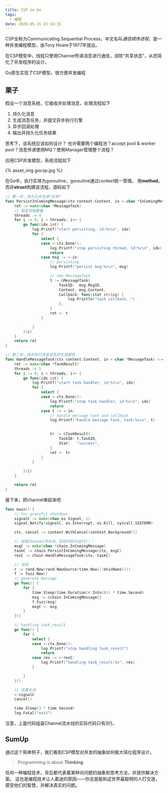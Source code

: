 ```yaml
---
title: CSP in Go
tags:
  - 编程
date: 2020-05-15 23:16:15
---
```



CSP全称为Communicating Sequential Process，中文名叫*通信顺序进程*，是一种并发编程模型，由Tony Hoare于1977年提出。

在CSP模型中，线程只使用Channel传递消息进行通信，消除“共享状态”，从而简化了并发程序的设计。

Go原生实现了CSP模型，很方便并发编程

## 栗子
假设一个消息系统，它接收并处理消息，处理流程如下
1. 持久化消息
2. 生成消息任务，并提交异步执行引擎
3. 异步回调处理
4. 输出并持久化任务结果

思考下，该系统应该如何设计？
也许需要两个编程池？accept pool & worker pool？消息传递使用MQ？使用Manager管理整个流程？

应用CSP并发模型，系统流程如下

{% asset_img gocsp.jpg %}


在Go中，执行实体为goroutine，goroutine通过context统一管理。
用**method**，而非**struct**构建该流程，源码如下

```go 
// 第一步，持久化并生成*任务*
func PersistInComingMessage(ctx context.Context, in <-chan *InComingMessage) <-chan *MessageTask {
	ret := make(chan *MessageTask)
    // 指定协程数量
    threads := 4
	for i := 0; i < threads; i++ {
		go func(idx int) {
			log.Printf("start persisting, id:%v\n", idx)
			for {
				select {
				case <-ctx.Done():
					log.Printf("stop persisting thread, id:%v\n", idx)
					return
				case msg := <-in:
					// persisting
					log.Printf("persist msg:%v\n", msg)

					// new MessageTask
					t := &MessageTask{
						TaskID:  msg.MsgID,
						Content: msg.Content,
						Callback: func(stat string) {
							log.Println("task callback..")
						},
					}
					ret <- t
				}

			}
		}(i)
	}
	return ret
}

// 第二步，异步执行消息任务并生成报告
func HandleMessageTask(ctx context.Context, in <-chan *MessageTask) <-chan *TaskResult {
	ret := make(chan *TaskResult)
	threads := 5
	for i := 0; i < threads; i++ {
		go func(idx int) {
			log.Printf("start task handler, id:%v\n", idx)
			for {
				select {
				case <-ctx.Done():
					log.Printf("stop task handler, id:%v\n", idx)
					return
				case t := <-in:
					// handle message task and callback
					log.Printf("handle message task, task:%v\n", t)
				

					tr := &TaskResult{
						TaskID: t.TaskID,
						Stat:   "success",
					}
					ret <- tr
				}
			}

		}(i)
	}

	return ret
}
```

接下来，把channel串起来吧

```go
func main() {
	// for graceful shutdown
	signalC := make(chan os.Signal, 1)
	signal.Notify(signalC, os.Interrupt, os.Kill, syscall.SIGTERM)

	ctx, cancel := context.WithCancel(context.Background())

    // 组装Channel流水线。实际代码为这3行！！
	msgC := make(chan *chain.InComingMessage)
	taskC := chain.PersistInComingMessage(ctx, msgC)
	resC := chain.HandleMessageTask(ctx, taskC)

    // 测试
	r := rand.New(rand.NewSource(time.Now().UnixNano()))
	f := fuzz.New()
	// generate message
	go func() {
		for {
			time.Sleep(time.Duration(r.Intn(8)) * time.Second)
			msg := &chain.InComingMessage{}
			f.Fuzz(msg)
			msgC <- msg
		}
	}()

	// handling task_result
	go func() {
		for {
			select {
			case <-ctx.Done():
				log.Printf("stop handling task_result")
				return
			case res := <-resC:
				log.Printf("handling task_result:%v", res)
			}

		}
	}()

    // 优雅关闭
	<-signalC
	cancel()

	time.Sleep(3 * time.Second)
	log.Fatal("exit")

```

注意，上面代码组装Channel流水线的实际代码只有3行。

## SumUp
通过这个简单例子，我们看到CSP模型对并发的抽象如何极大简化程序设计。

> Programming is about **Thinking**.

任何一种编程技术，背后都代表着某种对问题的抽象和思考方法，并提供解决方案。
这也是编程技术让人着迷的原因——你总是能和这世界最聪明的人打交道，感受他们的智慧，并解决真实的问题。
